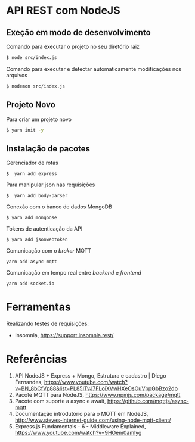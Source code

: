 # API REST com NodeJS

## Exeção em modo de desenvolvimento 

Comando para executar o projeto no seu diretório raiz  
```bash
$ node src/index.js  
```
Comando para executar e detectar automaticamente modificações nos arquivos 
```bash
$ nodemon src/index.js  
```


## Projeto Novo

Para criar um projeto novo 
```bash 
$ yarn init -y 
```

## Instalação de pacotes 

Gerenciador de rotas 
```
$  yarn add express
``` 

Para manipular json nas requisições 
```
$  yarn add body-parser 
``` 

Conexão com o banco de dados MongoDB
```
$ yarn add mongoose
``` 

Tokens de autenticação da API 
```
$ yarn add jsonwebtoken 
``` 

Comunicação com o _broker_ MQTT
```
yarn add async-mqtt
```

Comunicação em tempo real entre _backend_ e _frontend_
```
yarn add socket.io
``` 

# Ferramentas 

Realizando testes de requisições: 
* Insomnia, https://support.insomnia.rest/ 

# Referências 

1. API NodeJS + Express + Mongo, Estrutura e cadastro | Diego Fernandes, https://www.youtube.com/watch?v=BN_8bCfVp88&list=PL85ITvJ7FLoiXVwHXeOsOuVppGbBzo2dp 
1. Pacote MQTT para NodeJS, https://www.npmjs.com/package/mqtt
1. Pacote com suporte a async e await, https://github.com/mqttjs/async-mqtt
1. Documentação introdutório para o MQTT em NodeJS, http://www.steves-internet-guide.com/using-node-mqtt-client/
1. Express.js Fundamentals - 6 - Middleware Explained, https://www.youtube.com/watch?v=9HOem0amlyg
